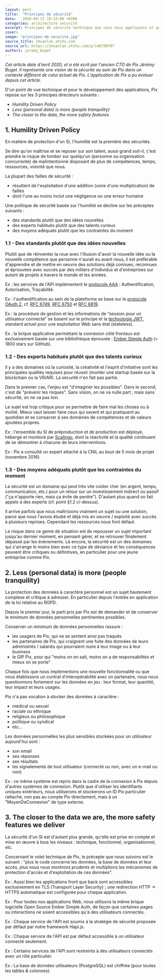 ```yaml
---
layout: post
title:  "Principes de sécurité"
date:   2020-04-13 19:33:00 +0200
categories: architecture securité
excerpt: Principes de sécurité technique que nous nous appliquons et qui guident nos choix de design applicatif.
cover:
image: "principes-de-securite.jpg"
source_title: zhuanlan.zhihu.com
source_url: https://zhuanlan.zhihu.com/p/140799707
authors: jeremy_buget
---
```

_Cet article date d'avril 2020, et a été écrit par l'ancien CTO de Pix Jérémy Buget. Il représente une vision de la sécurité au sein de Pix dans un contexte différent de celui actuel de Pix. L'application de Pix a pu évoluer depuis cet article._

D'un point de vue technique et pour le développement des applications, Pix repose sur les 3 principes directeurs suivants :

- _Humility Driven Policy_
- _Less (personal data) is more (people tranquility)_
- _The closer to the data, the more safety features_


## 1. Humility Driven Policy


En matière de protection d'un SI, l'humilité est la première des sécurités.

Se dire qu'on maîtrise et se reposer sur son talent, aussi grand soit-il, c'est prendre le risque de tomber sur quelqu'un (personne ou organisation concurrente) de malintentionné disposant de plus de compétences, temps, ressources, volonté que nous.

La plupart des failles de sécurité :
- résultent de l'exploitation d'une addition (voire d'une multiplication) de failles
- dont l'une au moins inclut une négligence ou une erreur humaine

Une politique de sécurité basée sur l'humilité se décline sur les préceptes suivants :

- des standards plutôt que des idées nouvelles
- des experts habitués plutôt que des talents curieux
- des moyens adéquats plutôt que les contraintes du moment

### 1.1 - Des standards plutôt que des idées nouvelles

Plutôt que de réinventer la roue avec l'illusion d'avoir la nouvelle idée ou la nouvelle compétence que personne n'aurait eu avant nous, il est préférable d'apprendre et de mettre en oeuvre des solutions déjà connues, reconnues et éprouvées avec succès par des milliers d'individus et d'entreprises sur autant de projets à travers le monde et les années.

Ex : les services de l'API implémentent le [protocole AAA](https://fr.wikipedia.org/wiki/Protocole_AAA) : Authentification, Autorisation, Traçabilité.

Ex : l'authentification au sein de la plateforme se base sur le [protocole OAuth 2](https://oauth.net/2/), cf. [RFC 6749](https://tools.ietf.org/html/rfc6749), [RFC 6750](https://tools.ietf.org/html/rfc6750) et [RFC 6819](https://tools.ietf.org/html/rfc6819).

Ex : la procédure de gestion et les informations de “session pour un utilisateur connecté" se basent sur le principe et la [technologie JWT](https://fr.wikipedia.org/wiki/JSON_Web_Token), standard actuel pour une exploitation Web sans état (stateless).

Ex : la brique applicative permettant la connexion côté frontaux est exclusivement basée sur une bibliothèque éprouvée : [Ember Simple Auth](https://github.com/simplabs/ember-simple-auth) (> 1800 stars sur GitHub).


### 1.2 - Des experts habitués plutôt que des talents curieux

Il y a des domaines où la curiosité, la créativité et l'esprit d'initiative sont les principales qualités requises pour réussir (monter une startup basée sur la blockchain ou la VR/AR). La sécurité n'en fait pas partie.

Dans le premier cas, l'enjeu est "d'imaginer les possibles". Dans le second, c'est de "prévenir les risques". Sans vision, on ne va nulle part ; mais sans sécurité, on ne va pas loin.

Le sujet est trop critique pour se permettre de faire mal les choses ou à moitié. Mieux vaut laisser faire ceux qui savent et qui pratiquent au quotidien et se consacrer à ses domaines de compétences et de valeurs ajoutées propres.

Ex : l'ensemble du SI de préproduction et de production est déployé, hébergé et monitoré par [Scalingo](https://scalingo.com/), dont la réactivité et la qualité continuent de se démontrer à chacune de leurs interventions.

Ex : Pix a consulté un expert attaché à la CNIL au bout de 5 mois de projet (novembre 2016).


### 1.3 - Des moyens adéquats plutôt que les contraintes du moment

La sécurité est un domaine qui peut très vite coûter cher (en argent, temps, communication, etc.) pour un retour sur un investissement indirect ou passif ("ça n'apporte rien, mais ça évite de perdre"). D'autant plus quand on fait appels à des experts (cf. point §1.2 ci-dessus).

Il arrive parfois que nous maîtrisions vraiment un sujet ou une solution, parce que nous l'avons étudié et déjà mis en oeuvre / exploité avec succès à plusieurs reprises. Cependant les ressources nous font défaut.

Le risque dans ce genre de situation est de repousser un sujet important jusqu'au dernier moment, en pensant gérer, et se retrouver finalement dépassé par les évènements. Là encore, la sécurité est un des domaines qui s'arrange le moins bien avec ce type de déviance et les conséquences peuvent être critiques ou définitives, en particulier pour une jeune entreprise comme Pix.


## 2. Less (personal data) is more (people tranquility)

La protection des données à caractère personnel est un sujet hautement complexe et critique à adresser. En particulier depuis l'entrée en application de la loi relative au RGPD.

Depuis le premier jour, le parti pris par Pix est de demander et de conserver le minimum de données personnelles pertinentes possibles.

Conserver un minimum de données personnelles rassure :
- les usagers de Pix, qui ne se sentent ainsi pas traqués
- les partenaires de Pix, qui craignent une fuite des données de leurs administrés / salariés qui pourraient nuire à leur image ou à leur business
- le GIP Pix, pour qui "moins on en sait, moins on a de responsabilités et mieux on se porte"

Chaque fois que nous implémentons une nouvelle fonctionnalité ou que nous établissons un contrat d'interopérabilité avec un partenaire, nous nous questionnons fortement sur les données en jeu : leur format, leur quantité, leur impact et leurs usages.

Pix n'a pas vocation à stocker des données à caractère :
- médical ou sexuel
- raciale ou ethnique
- religieux ou philosophique
- politique ou syndical
- etc...

Les données personnelles les plus sensibles stockées pour un utilisateur aujourd'hui sont :
- son email
- ses réponses
- ses résultats
- les signalements de tout utilisateur (connecté ou non, avec un e-mail ou non)

Ex : ce même système est repris dans la cadre de la connexion à Pix depuis d'autres systèmes de connexion. Plutôt que d'utiliser les identifiants uniques extérieurs, nous utiliserons et stockerons un ID Pix particulier rattaché, non pas au compte Pix directement, mais à un "MoyenDeConnexion" de type externe.

## 3. The closer to the data we are, the more safety features we deliver

La sécurité d'un SI est d'autant plus grande, qu'elle est prise en compte et mise en œuvre à tous les niveaux : technique, fonctionnel, organisationnel, etc.

Concernant le volet technique de Pix, le précepte que nous suivons est le suivant : "plus le code concerne les données, la base de données et leur accès, plus nous nous montrons prudents et multiplions les mécanismes de protection d'accès et d'exploitation de ces données".

Ex : Aussi bien les applications front que back sont accessibles exclusivement en TLS (Transport Layer Security) ; une redirection HTTP → HTTPS automatique est configurée pour chaque application.

Ex : Pour toutes nos applications Web, nous utilisons la même brique logicielle Open Source Ember Simple Auth, de façon que certaines pages ou interactions ne soient accessibles qu'à des utilisateurs connectés.

Ex : Chaque service de l'API est soumis à la stratégie de sécurité proposée par défaut par notre framework Hapi.js.

Ex : Chaque service de l'API est par défaut accessible à un utilisateur connecté seulement.

Ex : Certains services de l'API sont restreints à des utilisateurs connectés avec un rôle particulier.

Ex : La base de données utilisateurs (PostgreSQL) est chiffrée (pour toutes les tables & colonnes).
